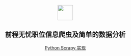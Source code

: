 <p align="center" class="has-mb-6">
<img class="not-gallery-item" height="48" src="https://vitan.me/images/vitan.png">
<br>
<h2 align="center">前程无忧职位信息爬虫及简单的数据分析</h2>
</p>
</p>
<p align="center" class="has-mb-6">
<a href="https://vitan.me">Python Scrapy 实现</a>
</p>
